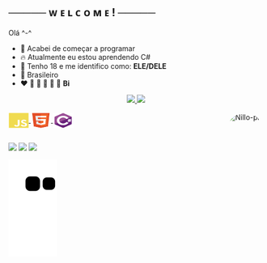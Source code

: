##                  ───── ᴡ ᴇ ʟ ᴄ ᴏ ᴍ ᴇ ! ─────

 Olá ^-^
 
- 👾 Acabei de começar a programar
- 🔥 Atualmente eu estou aprendendo C#
- 🌈 Tenho 18 e me identifico como: **ELE/DELE**
- 📌 Brasileiro 
- ❤️ 🧡 💛 💚 💙 💜 __Bi__

<div align="center">
  <a href="https://github.com/DanhNillow">
  <img height="180em" src="https://github-readme-stats.vercel.app/api?username=DanhNillow&show_icons=true&theme=tokyonight&include_all_commits=true&count_private=true"/>
  <img height="180em" src="https://github-readme-stats.vercel.app/api/top-langs/?username=DanhNillow&layout=compact&langs_count=7&theme=tokyonight"/>
</div>
  
<div style="display: inline_block"><br>
  <img align="center" alt="Rafa-Js" height="30" width="40" src="https://raw.githubusercontent.com/devicons/devicon/master/icons/javascript/javascript-plain.svg">
  <img align="center" alt="Rafa-HTML" height="30" width="40" src="https://raw.githubusercontent.com/devicons/devicon/master/icons/html5/html5-original.svg">
  <img align="center" alt="Rafa-Csharp" height="30" width="40" src="https://raw.githubusercontent.com/devicons/devicon/master/icons/csharp/csharp-original.svg">
  <img align="right" alt="Nillo-pic" height="150" style="border-radius:50px;" 
src="https://cdn.discordapp.com/attachments/519907759358214144/933850791549218816/621qvz.gif?width=676&height=676">
</div>
  
##
  
<div> 
  <a href="https://www.instagram.com/jovemnillo/" target="_blank"><img src="https://img.shields.io/badge/-Instagram-%23E4405F?style=for-the-badge&logo=instagram&logoColor=white" target="_blank"></a>
 <a href="https://discord.gg/ryUEFhmxsa" target="_blank"><img src="https://img.shields.io/badge/Discord-7289DA?style=for-the-badge&logo=discord&logoColor=white" target="_blank"></a> 
  <a href = "mailto:danillopontesalves@gmail.com"><img src="https://img.shields.io/badge/-Gmail-%23333?style=for-the-badge&logo=gmail&logoColor=white" target="_blank"></a>

  ![Snake animation](https://github.com/DanhNillow/DanhNillow/blob/output/github-contribution-grid-snake.svg)
 
 </div>
